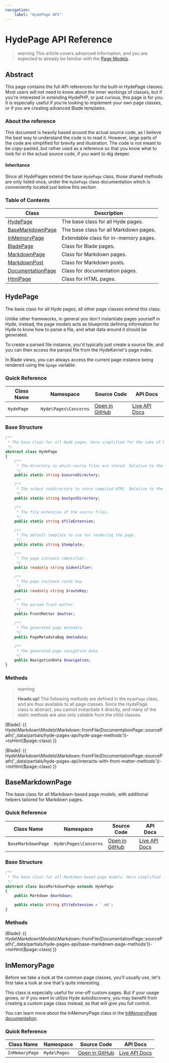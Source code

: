 ```yaml
---
navigation:
    label: "HydePage API"
---
```


# HydePage API Reference

>warning This article covers advanced information, and you are expected to already be familiar with the [Page Models](page-models).


## Abstract

This page contains the full API references for the built-in HydePage classes. Most users will not need to know about
the inner workings of classes, but if you're interested in extending HydePHP, or just curious, this page is for you.
It is especially useful if you're looking to implement your own page classes, or if you are creating advanced Blade templates.

### About the reference

This document is heavily based around the actual source code, as I believe the best way to understand the code is to read it.
However, large parts of the code are simplified for brevity and illustration. The code is not meant to be copy-pasted, but
rather used as a reference so that you know what to look for in the actual source code, if you want to dig deeper.

#### Inheritance

Since all HydePages extend the base `HydePage` class, those shared methods are only listed once,
under the `HydePage` class documentation which is conveniently located just below this section.

### Table of Contents

| Class                                   | Description                            |
|-----------------------------------------|----------------------------------------|
| [HydePage](#hydepage)                   | The base class for all Hyde pages.     |
| [BaseMarkdownPage](#basemarkdownpage)   | The base class for all Markdown pages. |
| [InMemoryPage](#inmemorypage)           | Extendable class for in-memory pages.  |
| [BladePage](#markdownpage)              | Class for Blade pages.                 |
| [MarkdownPage](#markdownpage)           | Class for Markdown pages.              |
| [MarkdownPost](#markdownpost)           | Class for Markdown posts.              |
| [DocumentationPage](#documentationpage) | Class for documentation pages.         |
| [HtmlPage](#htmlpage)                   | Class for HTML pages.                  |


## HydePage

The base class for all Hyde pages, all other page classes extend this class.

Unlike other frameworks, in general you don't instantiate pages yourself in Hyde, instead, the page models acts as
blueprints defining information for Hyde to know how to parse a file, and what data around it should be generated.

To create a parsed file instance, you'd typically just create a source file, and you can then access the parsed file
from the HydeKernel's page index. 

In Blade views, you can always access the current page instance being rendered using the `$page` variable.


### Quick Reference

| Class Name | Namespace             | Source Code                                                                                        | API Docs                                                                                                     |
|------------|-----------------------|----------------------------------------------------------------------------------------------------|--------------------------------------------------------------------------------------------------------------|
| `HydePage` | `Hyde\Pages\Concerns` | [Open in GitHub](https://github.com/hydephp/framework/blob/master/src/Pages/Concerns/HydePage.php) | [Live API Docs](https://hydephp.github.io/develop/master/api-docs/classes/Hyde-Pages-Concerns-HydePage.html) |

### Base Structure

```php
/**
 * The base class for all Hyde pages. Here simplified for the sake of brevity.
 */
abstract class HydePage
{
    /**
     * The directory in which source files are stored. Relative to the project root.
     */
    public static string $sourceDirectory;

    /**
     * The output subdirectory to store compiled HTML. Relative to the _site output directory.
     */
    public static string $outputDirectory;

    /**
     * The file extension of the source files.
     */
    public static string $fileExtension;

    /**
     * The default template to use for rendering the page.
     */
    public static string $template;

    /**
     * The page instance identifier.
     */
    public readonly string $identifier;

    /**
     * The page instance route key.
     */
    public readonly string $routeKey;

    /**
     * The parsed front matter.
     */
    public FrontMatter $matter;

    /**
     * The generated page metadata.
     */
    public PageMetadataBag $metadata;

    /**
     * The generated page navigation data.
     */
    public NavigationData $navigation;
}
```

### Methods

>warning <p class="p-2" style="padding-right: 1rem"><strong>Heads up!</strong> The following methods are defined in the <code>HydePage</code> class, and are thus available to all page classes. Since the HydePage class is abstract, you cannot instantiate it directly, and many of the static methods are also only callable from the child classes.</p>

[Blade]: {{ Hyde\Markdown\Models\Markdown::fromFile(DocumentationPage::sourcePath('_data/partials/hyde-pages-api/hyde-page-methods'))->toHtml($page::class) }}

[Blade]: {{ Hyde\Markdown\Models\Markdown::fromFile(DocumentationPage::sourcePath('_data/partials/hyde-pages-api/interacts-with-front-matter-methods'))->toHtml($page::class) }}


## BaseMarkdownPage

The base class for all Markdown-based page models, with additional helpers tailored for Markdown pages.

### Quick Reference

| Class Name         | Namespace             | Source Code                                                                                                | API Docs                                                                                                             |
|--------------------|-----------------------|------------------------------------------------------------------------------------------------------------|----------------------------------------------------------------------------------------------------------------------|
| `BaseMarkdownPage` | `Hyde\Pages\Concerns` | [Open in GitHub](https://github.com/hydephp/framework/blob/master/src/Pages/Concerns/BaseMarkdownPage.php) | [Live API Docs](https://hydephp.github.io/develop/master/api-docs/classes/Hyde-Pages-Concerns-BaseMarkdownPage.html) |

### Base Structure

```php
/**
 * The base class for all Markdown-based page models. Here simplified for the sake of brevity.
 */
abstract class BaseMarkdownPage extends HydePage
{
    public Markdown $markdown;

    public static string $fileExtension = '.md';
}
```

### Methods

[Blade]: {{ Hyde\Markdown\Models\Markdown::fromFile(DocumentationPage::sourcePath('_data/partials/hyde-pages-api/base-markdown-page-methods'))->toHtml($page::class) }}


## InMemoryPage

Before we take a look at the common page classes, you'll usually use, let's first take a look at one that's quite interesting.

This class is especially useful for one-off custom pages. But if your usage grows, or if you want to utilize Hyde 
autodiscovery, you may benefit from creating a custom page class instead, as that will give you full control.

You can learn more about the InMemoryPage class in the [InMemoryPage documentation](in-memory-pages).


### Quick Reference

| Class Name     | Namespace    | Source Code                                                                                   | API Docs                                                                                                |
|----------------|--------------|-----------------------------------------------------------------------------------------------|---------------------------------------------------------------------------------------------------------|
| `InMemoryPage` | `Hyde\Pages` | [Open in GitHub](https://github.com/hydephp/framework/blob/master/src/Pages/InMemoryPage.php) | [Live API Docs](https://hydephp.github.io/develop/master/api-docs/classes/Hyde-Pages-InMemoryPage.html) |
